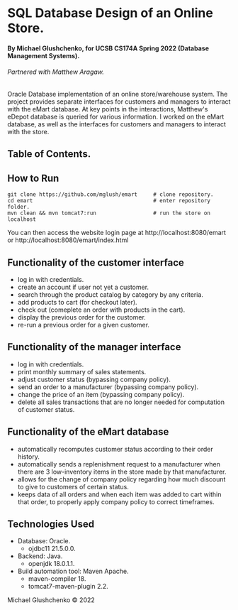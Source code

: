 # SQL Database Design of an Online Store.
#### By Michael Glushchenko, for UCSB CS174A Spring 2022 (Database Management Systems).
###### Partnered with Matthew Aragaw.
Oracle Database implementation of an online store/warehouse system. The project provides separate interfaces for customers and managers to interact with the eMart database. At key points in the interactions, Matthew's eDepot database is queried for various information. I worked on the eMart database, as well as the interfaces for customers and managers to interact with the store.

## Table of Contents.

## How to Run
~~~
git clone https://github.com/mglush/emart     # clone repository.
cd emart                                      # enter repository folder.
mvn clean && mvn tomcat7:run                  # run the store on localhost
~~~
You can then access the website login page at http://localhost:8080/emart or http://localhost:8080/emart/index.html

## Functionality of the customer interface
  - log in with credentials.
  - create an account if user not yet a customer.
  - search through the product catalog by category by any criteria.
  - add products to cart (for checkout later).
  - check out (comeplete an order with products in the cart).
  - display the previous order for the customer.
  - re-run a previous order for a given customer.

## Functionality of the manager interface
  - log in with credentials.
  - print monthly summary of sales statements.
  - adjust customer status (bypassing company policy).
  - send an order to a manufacturer (bypassing company policy).
  - change the price of an item (bypassing company policy).
  - delete all sales transactions that are no longer needed for computation of customer status.

## Functionality of the eMart database
  - automatically recomputes customer status according to their order history.
  - automatically sends a replenishment request to a manufacturer when there are 3 low-inventory items in the store made by that manufacturer.
  - allows for the change of company policy regarding how much discount to give to customers of certain status.
  - keeps data of all orders and when each item was added to cart within that order, to properly apply company policy to correct timeframes.

## Technologies Used
  - Database: Oracle.
    - ojdbc11 21.5.0.0.<br />
  - Backend: Java.
    - openjdk 18.0.1.1.<br />
  - Build automation tool: Maven Apache.
    - maven-compiler 18.
    - tomcat7-maven-plugin 2.2.

Michael Glushchenko &copy; 2022
